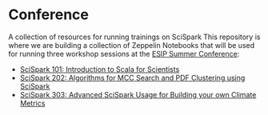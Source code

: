 # Conference
A collection of resources for running trainings on SciSpark
This repository is where we are building a collection of Zeppelin Notebooks that will be used for running three workshop sessions at the [ESIP Summer Conference](http://commons.esipfed.org/2016SummerMeeting): 
* [SciSpark 101: Introduction to Scala for Scientists](http://commons.esipfed.org/node/9028)
* [SciSpark 202: Algorithms for MCC Search and PDF Clustering using SciSpark](http://live.commons.esipfed.bluedotapps.org/node/9029)
* [SciSpark 303: Advanced SciSpark Usage for Building your own Climate Metrics](http://commons.esipfed.org/node/9030)
